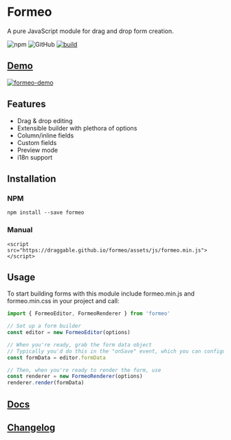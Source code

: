 # Formeo

A pure JavaScript module for drag and drop form creation.

![npm](https://img.shields.io/npm/v/formeo.svg) ![GitHub](https://img.shields.io/github/license/Draggable/formeo.svg) [![build](https://github.com/Draggable/formeo/workflows/build/badge.svg)](https://github.com/Draggable/formeo/actions?query=workflow%3Abuild)

## [Demo](https://draggable.github.io/formeo/)

[![formeo-demo](https://user-images.githubusercontent.com/1457540/54798148-72c3c400-4c14-11e9-9d3f-bafe1ce0c8c1.gif)](https://draggable.github.io/formeo/)

## Features

- Drag & drop editing
- Extensible builder with plethora of options
- Column/inline fields
- Custom fields
- Preview mode
- i18n support

## Installation

### NPM

```
npm install --save formeo
```

### Manual

```
<script src="https://draggable.github.io/formeo/assets/js/formeo.min.js"></script>
```

## Usage

To start building forms with this module include formeo.min.js and formeo.min.css in your project and call:

```javascript
import { FormeoEditor, FormeoRenderer } from 'formeo'

// Set up a form builder
const editor = new FormeoEditor(options)

// When you're ready, grab the form data object
// Typically you'd do this in the "onSave" event, which you can configure through the editor's options object
const formData = editor.formData

// Then, when you're ready to render the form, use
const renderer = new FormeoRenderer(options)
renderer.render(formData)
```

## [Docs](https://github.com/Draggable/formeo/blob/master/docs/README.md)

## [Changelog](https://github.com/Draggable/formeo/blob/master/CHANGELOG.md)
